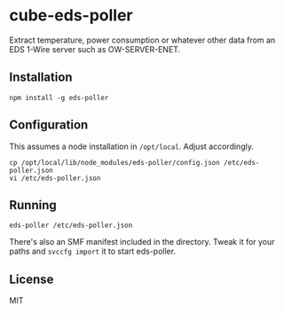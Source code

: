 cube-eds-poller
===============

Extract temperature, power consumption or whatever other data from an EDS
1-Wire server such as OW-SERVER-ENET.

Installation
------------

    npm install -g eds-poller

Configuration
-------------

This assumes a node installation in `/opt/local`. Adjust accordingly.

    cp /opt/local/lib/node_modules/eds-poller/config.json /etc/eds-poller.json
    vi /etc/eds-poller.json

Running
-------

    eds-poller /etc/eds-poller.json

There's also an SMF manifest included in the directory. Tweak it for your paths
and `svccfg import` it to start eds-poller.

License
-------

MIT
